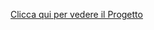 <a href="https://github.com/vallauri-ict/randomuser-ivan-angjelovski"> Clicca qui per vedere il Progetto </a>
